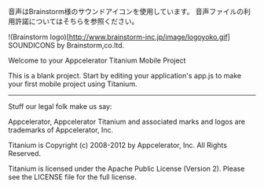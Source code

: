 音声はBrainstorm様のサウンドアイコンを使用しています。
音声ファイルの利用許諾についてはそちらを参照ください。

!(Brainstorm logo)[http://www.brainstorm-inc.jp/image/logoyoko.gif]
SOUNDICONS by Brainstorm,co.ltd.

Welcome to your Appcelerator Titanium Mobile Project

This is a blank project.  Start by editing your application's app.js to 
make your first mobile project using Titanium.



----------------------------------
Stuff our legal folk make us say:

Appcelerator, Appcelerator Titanium and associated marks and logos are 
trademarks of Appcelerator, Inc. 

Titanium is Copyright (c) 2008-2012 by Appcelerator, Inc. All Rights Reserved.

Titanium is licensed under the Apache Public License (Version 2). Please
see the LICENSE file for the full license.

